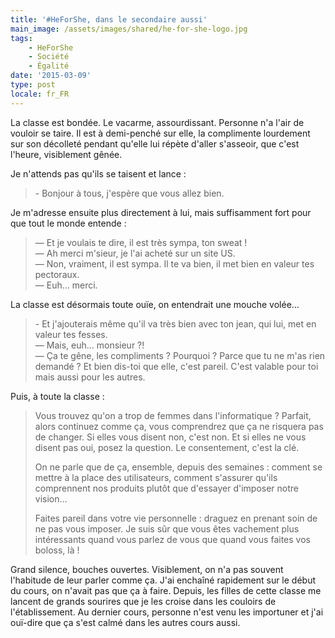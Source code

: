 ```yaml
---
title: '#HeForShe, dans le secondaire aussi'
main_image: /assets/images/shared/he-for-she-logo.jpg
tags:
    - HeForShe
    - Société
    - Égalité
date: '2015-03-09'
type: post
locale: fr_FR
---
```


La classe est bondée. Le vacarme, assourdissant. Personne n'a l'air de vouloir se taire. Il est à demi-penché sur elle, la complimente lourdement sur son décolleté pendant qu'elle lui répète d'aller s'asseoir, que c'est l'heure, visiblement gênée.

<!-- more -->

Je n'attends pas qu'ils se taisent et lance&nbsp;:

> &#45; Bonjour à tous, j'espère que vous allez bien.

Je m'adresse ensuite plus directement à lui, mais suffisamment fort pour que tout le monde entende&nbsp;:

> — Et je voulais te dire, il est très sympa, ton sweat !  
> — Ah merci m'sieur, je l'ai acheté sur un site US.  
> — Non, vraiment, il est sympa. Il te va bien, il met bien en valeur tes pectoraux.  
> — Euh… merci.

La classe est désormais toute ouïe, on entendrait une mouche volée…

> &#45; Et j'ajouterais même qu'il va très bien avec ton jean, qui lui, met en valeur tes fesses.  
> — Mais, euh… monsieur&nbsp;?!  
> — Ça te gêne, les compliments&nbsp;? Pourquoi&nbsp;? Parce que tu ne m'as rien demandé&nbsp;? Et bien dis-toi que elle, c'est pareil. C'est valable pour toi mais aussi pour les autres.

Puis, à toute la classe&nbsp;:

> Vous trouvez qu'on a trop de femmes dans l'informatique&nbsp;? Parfait, alors continuez comme ça, vous comprendrez que ça ne risquera pas de changer. Si elles vous disent non, c'est non. Et si elles ne vous disent pas oui, posez la question. Le consentement, c'est la clé.
>
> On ne parle que de ça, ensemble, depuis des semaines&nbsp;: comment se mettre à la place des utilisateurs, comment s'assurer qu'ils comprennent nos produits plutôt que d'essayer d'imposer notre vision…
>
> Faites pareil dans votre vie personnelle&nbsp;: draguez en prenant soin de ne pas vous imposer. Je suis sûr que vous êtes vachement plus intéressants quand vous parlez de vous que quand vous faites vos boloss, là !

Grand silence, bouches ouvertes. Visiblement, on n'a pas souvent l'habitude de leur parler comme ça. J'ai enchaîné rapidement sur le début du cours, on n'avait pas que ça à faire. Depuis, les filles de cette classe me lancent de grands sourires que je les croise dans les couloirs de l'établissement. Au dernier cours, personne n'est venu les importuner et j'ai ouï-dire que ça s'est calmé dans les autres cours aussi.
